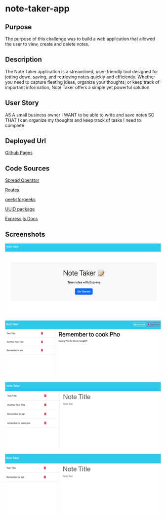 # note-taker-app

## Purpose

The purpose of this challenge was to build a web application that allowed the user to view, create and delete notes. 

## Description

The Note Taker application is a streamlined, user-friendly tool designed for jotting down, saving, and retrieving notes quickly and efficiently. Whether you need to capture fleeting ideas, organize your thoughts, or keep track of important information, Note Taker offers a simple yet powerful solution.

## User Story

AS A small business owner
I WANT to be able to write and save notes
SO THAT I can organize my thoughts and keep track of tasks I need to complete

## Deployed Url

[Github Pages]()

## Code Sources 

[Spread Operator](https://developer.mozilla.org/en-US/docs/Web/JavaScript/Reference/Operators/Spread_syntax)

[Routes](https://expressjs.com/en/guide/routing.html)

[geeksforgeeks](https://www.geeksforgeeks.org/node-js-fs-readfilesync-method/?ref=lbp)

[UUID package](https://www.npmjs.com/package/uuid)

[Express.js Docs](https://expressjs.com/en/5x/api.html#req.body)

## Screenshots

![indexhtml](/images/indexhtml.png)

![notehtml](/images/notehtml.png)

![addnote](/images/addnote.png)

![deletenote](/images/deletenote.png)